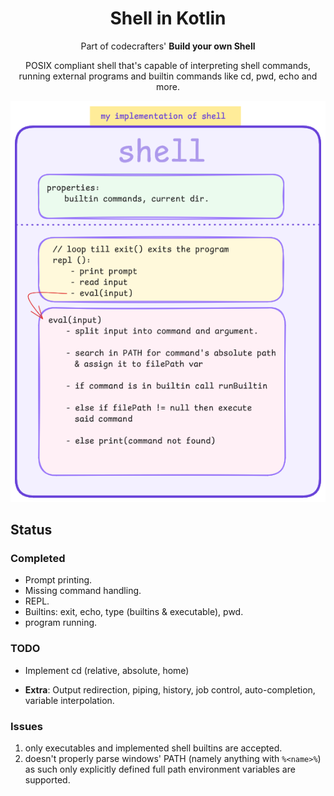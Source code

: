 <div align="center">
   <h1>Shell in Kotlin</h1>
   <p>Part of codecrafters' <b>Build your own Shell</b></p>

   <p>POSIX compliant shell that's capable of interpreting shell commands, running external programs and builtin commands like cd, pwd, echo and more.</p>
   <img src="./assets/shell-implementation.png" alt="small graphic showcasing shell's implementation"/>
</div>

## Status

### Completed

- Prompt printing.
- Missing command handling.
- REPL.
- Builtins: exit, echo, type (builtins & executable), pwd.
- program running.

### TODO

- Implement cd (relative, absolute, home)

- **Extra**: Output redirection, piping, history, job control, auto-completion, variable interpolation.

### Issues

1. only executables and implemented shell builtins are accepted.
2. doesn't properly parse windows' PATH
   (namely anything with `%<name>%`) as such only explicitly defined full path environment variables are supported.